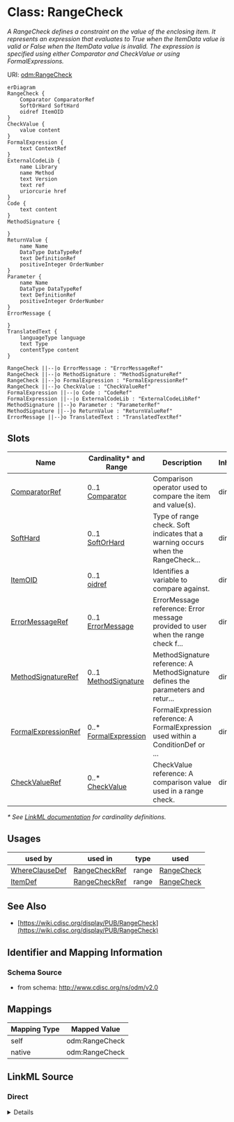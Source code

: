 # Class: RangeCheck

_A RangeCheck defines a constraint on the value of the enclosing item. It represents an expression that evaluates to True when the ItemData value is valid or False when the ItemData value is invalid. The expression is specified using either Comparator and CheckValue or using FormalExpressions._




URI: [odm:RangeCheck](http://www.cdisc.org/ns/odm/v2.0/RangeCheck)


```mermaid
erDiagram
RangeCheck {
    Comparator ComparatorRef  
    SoftOrHard SoftHard  
    oidref ItemOID  
}
CheckValue {
    value content  
}
FormalExpression {
    text ContextRef  
}
ExternalCodeLib {
    name Library  
    name Method  
    text Version  
    text ref  
    uriorcurie href  
}
Code {
    text content  
}
MethodSignature {

}
ReturnValue {
    name Name  
    DataType DataTypeRef  
    text DefinitionRef  
    positiveInteger OrderNumber  
}
Parameter {
    name Name  
    DataType DataTypeRef  
    text DefinitionRef  
    positiveInteger OrderNumber  
}
ErrorMessage {

}
TranslatedText {
    languageType language  
    text Type  
    contentType content  
}

RangeCheck ||--|o ErrorMessage : "ErrorMessageRef"
RangeCheck ||--|o MethodSignature : "MethodSignatureRef"
RangeCheck ||--}o FormalExpression : "FormalExpressionRef"
RangeCheck ||--}o CheckValue : "CheckValueRef"
FormalExpression ||--|o Code : "CodeRef"
FormalExpression ||--|o ExternalCodeLib : "ExternalCodeLibRef"
MethodSignature ||--}o Parameter : "ParameterRef"
MethodSignature ||--}o ReturnValue : "ReturnValueRef"
ErrorMessage ||--}o TranslatedText : "TranslatedTextRef"

```



<!-- no inheritance hierarchy -->


## Slots

| Name | Cardinality* and Range | Description | Inheritance |
| ---  | --- | --- | --- |
| [ComparatorRef](ComparatorRef.md) | 0..1 <br/> [Comparator](Comparator.md) | Comparison operator used to compare the item and value(s). | direct |
| [SoftHard](SoftHard.md) | 0..1 <br/> [SoftOrHard](SoftOrHard.md) | Type of range check. Soft indicates that a warning occurs when the RangeCheck... | direct |
| [ItemOID](ItemOID.md) | 0..1 <br/> [oidref](oidref.md) | Identifies a variable to compare against. | direct |
| [ErrorMessageRef](ErrorMessageRef.md) | 0..1 <br/> [ErrorMessage](ErrorMessage.md) | ErrorMessage reference: Error message provided to user when the range check f... | direct |
| [MethodSignatureRef](MethodSignatureRef.md) | 0..1 <br/> [MethodSignature](MethodSignature.md) | MethodSignature reference: A MethodSignature defines the parameters and retur... | direct |
| [FormalExpressionRef](FormalExpressionRef.md) | 0..* <br/> [FormalExpression](FormalExpression.md) | FormalExpression reference: A FormalExpression used within a ConditionDef or ... | direct |
| [CheckValueRef](CheckValueRef.md) | 0..* <br/> [CheckValue](CheckValue.md) | CheckValue reference: A comparison value used in a range check. | direct |

_* See [LinkML documentation](https://linkml.io/linkml/schemas/slots.html#slot-cardinality) for cardinality definitions._




## Usages

| used by | used in | type | used |
| ---  | --- | --- | --- |
| [WhereClauseDef](WhereClauseDef.md) | [RangeCheckRef](RangeCheckRef.md) | range | [RangeCheck](RangeCheck.md) |
| [ItemDef](ItemDef.md) | [RangeCheckRef](RangeCheckRef.md) | range | [RangeCheck](RangeCheck.md) |






## See Also

* [https://wiki.cdisc.org/display/PUB/RangeCheck](https://wiki.cdisc.org/display/PUB/RangeCheck)

## Identifier and Mapping Information







### Schema Source


* from schema: http://www.cdisc.org/ns/odm/v2.0





## Mappings

| Mapping Type | Mapped Value |
| ---  | ---  |
| self | odm:RangeCheck |
| native | odm:RangeCheck |





## LinkML Source

<!-- TODO: investigate https://stackoverflow.com/questions/37606292/how-to-create-tabbed-code-blocks-in-mkdocs-or-sphinx -->

### Direct

<details>
```yaml
name: RangeCheck
description: A RangeCheck defines a constraint on the value of the enclosing item.
  It represents an expression that evaluates to True when the ItemData value is valid
  or False when the ItemData value is invalid. The expression is specified using either
  Comparator and CheckValue or using FormalExpressions.
from_schema: http://www.cdisc.org/ns/odm/v2.0
see_also:
- https://wiki.cdisc.org/display/PUB/RangeCheck
rank: 1000
slots:
- ComparatorRef
- SoftHard
- ItemOID
- ErrorMessageRef
- MethodSignatureRef
- FormalExpressionRef
- CheckValueRef
slot_usage:
  ComparatorRef:
    name: ComparatorRef
    description: Comparison operator used to compare the item and value(s).
    comments:
    - 'Conditional

      enum values: (LT | LE | GT | GE | EQ | NE | IN | NOTIN)'
    domain_of:
    - RangeCheck
    range: Comparator
  SoftHard:
    name: SoftHard
    description: Type of range check. Soft indicates that a warning occurs when the
      RangeCheck fails. Hard indicates that an error occurs when the RangeCheck fails.
    comments:
    - 'Conditional

      enum values: (Soft | Hard)'
    domain_of:
    - RangeCheck
    range: SoftOrHard
  ItemOID:
    name: ItemOID
    description: Identifies a variable to compare against.
    comments:
    - 'Conditional

      range: oidref'
    domain_of:
    - ItemRef
    - SourceItem
    - RangeCheck
    - ItemData
    - KeySet
    range: oidref
  ErrorMessageRef:
    name: ErrorMessageRef
    domain_of:
    - RangeCheck
    range: ErrorMessage
    maximum_cardinality: 1
  MethodSignatureRef:
    name: MethodSignatureRef
    domain_of:
    - RangeCheck
    - MethodDef
    - ConditionDef
    range: MethodSignature
    maximum_cardinality: 1
  FormalExpressionRef:
    name: FormalExpressionRef
    multivalued: true
    domain_of:
    - RangeCheck
    - MethodDef
    - ConditionDef
    - StudyEndPoint
    - StudyTargetPopulation
    range: FormalExpression
    inlined: true
    inlined_as_list: true
  CheckValueRef:
    name: CheckValueRef
    multivalued: true
    domain_of:
    - RangeCheck
    range: CheckValue
    inlined: true
    inlined_as_list: true
class_uri: odm:RangeCheck

```
</details>

### Induced

<details>
```yaml
name: RangeCheck
description: A RangeCheck defines a constraint on the value of the enclosing item.
  It represents an expression that evaluates to True when the ItemData value is valid
  or False when the ItemData value is invalid. The expression is specified using either
  Comparator and CheckValue or using FormalExpressions.
from_schema: http://www.cdisc.org/ns/odm/v2.0
see_also:
- https://wiki.cdisc.org/display/PUB/RangeCheck
rank: 1000
slot_usage:
  ComparatorRef:
    name: ComparatorRef
    description: Comparison operator used to compare the item and value(s).
    comments:
    - 'Conditional

      enum values: (LT | LE | GT | GE | EQ | NE | IN | NOTIN)'
    domain_of:
    - RangeCheck
    range: Comparator
  SoftHard:
    name: SoftHard
    description: Type of range check. Soft indicates that a warning occurs when the
      RangeCheck fails. Hard indicates that an error occurs when the RangeCheck fails.
    comments:
    - 'Conditional

      enum values: (Soft | Hard)'
    domain_of:
    - RangeCheck
    range: SoftOrHard
  ItemOID:
    name: ItemOID
    description: Identifies a variable to compare against.
    comments:
    - 'Conditional

      range: oidref'
    domain_of:
    - ItemRef
    - SourceItem
    - RangeCheck
    - ItemData
    - KeySet
    range: oidref
  ErrorMessageRef:
    name: ErrorMessageRef
    domain_of:
    - RangeCheck
    range: ErrorMessage
    maximum_cardinality: 1
  MethodSignatureRef:
    name: MethodSignatureRef
    domain_of:
    - RangeCheck
    - MethodDef
    - ConditionDef
    range: MethodSignature
    maximum_cardinality: 1
  FormalExpressionRef:
    name: FormalExpressionRef
    multivalued: true
    domain_of:
    - RangeCheck
    - MethodDef
    - ConditionDef
    - StudyEndPoint
    - StudyTargetPopulation
    range: FormalExpression
    inlined: true
    inlined_as_list: true
  CheckValueRef:
    name: CheckValueRef
    multivalued: true
    domain_of:
    - RangeCheck
    range: CheckValue
    inlined: true
    inlined_as_list: true
attributes:
  ComparatorRef:
    name: ComparatorRef
    description: Comparison operator used to compare the item and value(s).
    comments:
    - 'Conditional

      enum values: (LT | LE | GT | GE | EQ | NE | IN | NOTIN)'
    from_schema: http://www.cdisc.org/ns/odm/v2.0
    rank: 1000
    alias: ComparatorRef
    owner: RangeCheck
    domain_of:
    - RangeCheck
    range: Comparator
  SoftHard:
    name: SoftHard
    description: Type of range check. Soft indicates that a warning occurs when the
      RangeCheck fails. Hard indicates that an error occurs when the RangeCheck fails.
    comments:
    - 'Conditional

      enum values: (Soft | Hard)'
    from_schema: http://www.cdisc.org/ns/odm/v2.0
    rank: 1000
    alias: SoftHard
    owner: RangeCheck
    domain_of:
    - RangeCheck
    range: SoftOrHard
  ItemOID:
    name: ItemOID
    description: Identifies a variable to compare against.
    comments:
    - 'Conditional

      range: oidref'
    from_schema: http://www.cdisc.org/ns/odm/v2.0
    rank: 1000
    alias: ItemOID
    owner: RangeCheck
    domain_of:
    - ItemRef
    - SourceItem
    - RangeCheck
    - ItemData
    - KeySet
    range: oidref
  ErrorMessageRef:
    name: ErrorMessageRef
    description: 'ErrorMessage reference: Error message provided to user when the
      range check fails.'
    from_schema: http://www.cdisc.org/ns/odm/v2.0
    rank: 1000
    identifier: false
    alias: ErrorMessageRef
    owner: RangeCheck
    domain_of:
    - RangeCheck
    range: ErrorMessage
    maximum_cardinality: 1
  MethodSignatureRef:
    name: MethodSignatureRef
    description: 'MethodSignature reference: A MethodSignature defines the parameters
      and return values for a method. The MethodSignature improves traceability while
      enhancing the ability for automation engines to execute a MethodDef''s FormalExpression.
      Most Methods use one or more input parameters and return one or more values.'
    from_schema: http://www.cdisc.org/ns/odm/v2.0
    rank: 1000
    identifier: false
    alias: MethodSignatureRef
    owner: RangeCheck
    domain_of:
    - RangeCheck
    - MethodDef
    - ConditionDef
    range: MethodSignature
    maximum_cardinality: 1
  FormalExpressionRef:
    name: FormalExpressionRef
    description: 'FormalExpression reference: A FormalExpression used within a ConditionDef
      or a RangeCheck must evaluate to True or False. A FormalExpression referenced
      within a MethodDef having Type Imputation, Computation, or Transpose must evaluate
      to the correct DataType for an Item that may be imputed or computed using the
      Method. A FormalExpression gets parameter and return value definitions from
      the MethodSignature element. The data types in the MethodSignature parameters
      and return values must match the corresponding data types in the FormalExpression.'
    from_schema: http://www.cdisc.org/ns/odm/v2.0
    rank: 1000
    multivalued: true
    identifier: false
    alias: FormalExpressionRef
    owner: RangeCheck
    domain_of:
    - RangeCheck
    - MethodDef
    - ConditionDef
    - StudyEndPoint
    - StudyTargetPopulation
    range: FormalExpression
    inlined: true
    inlined_as_list: true
  CheckValueRef:
    name: CheckValueRef
    description: 'CheckValue reference: A comparison value used in a range check.'
    from_schema: http://www.cdisc.org/ns/odm/v2.0
    rank: 1000
    multivalued: true
    identifier: false
    alias: CheckValueRef
    owner: RangeCheck
    domain_of:
    - RangeCheck
    range: CheckValue
    inlined: true
    inlined_as_list: true
class_uri: odm:RangeCheck

```
</details>